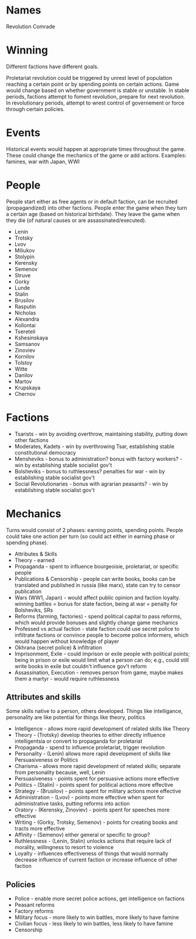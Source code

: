 # Names
Revolution
Comrade

# Winning
Different factions have different goals.

Proletariat revolution could be triggered by unrest level of population reaching a certain point or by spending points on certain actions. Game would change based on whether government is stable or unstable. In stable periods, factions attempt to foment revolution, prepare for next revolution. In revolutionary periods, attempt to wrest control of governement or force through certain policies.

# Events
Historical events would happen at appropriate times throughout the game. These could change the mechanics of the game or add actions. Examples: famines, war with Japan, WWI

# People
People start either as free agents or in default faction, can be recruited (propagandized) into other factions. People enter the game when they turn a certain age (based on historical birthdate). They leave the game when they die (of natural causes or are assassinated/executed).

- Lenin
- Trotsky
- Lvov
- Miliukov
- Stolypin
- Kerensky
- Semenov
- Struve
- Gorky
- Lunde
- Stalin
- Brusilov
- Rasputin
- Nicholas
- Alexandra
- Kollontai
- Tsereteli
- Kshesinskaya
- Samsanov
- Zinoviev
- Kornilov
- Tolstoy
- Witte
- Danilov
- Martov
- Krupskaya
- Chernov

# Factions
- Tsarists - win by avoiding overthrow, maintaining stability, putting down other factions
- Moderates, Kadets - win by overthrowing Tsar, establishing stable constitutional democracy
- Mensheviks - bonus to administration? bonus with factory workers? - win by establishing stable socialist gov't
- Bolsheviks - bonus to ruthlessness? penalties for war - win by establishing stable socialist gov't
- Social Revolutionaries - bonus with agrarian peasants? - win by establishing stable socialist gov't

# Mechanics
Turns would consist of 2 phases: earning points, spending points. People could take one action per turn (so could act either in earning phase or spending phase).
- Attributes & Skills
- Theory - earned
- Propaganda - spent to influence bourgeoisie, proletariat, or specific people
- Publications & Censorship - people can write books, books can be translated and published in russia (like marx), state can try to censor publication
- Wars (WW1, Japan) - would affect public opinion and faction loyalty. winning battles = bonus for state faction, being at war = penalty for Bolsheviks, SRs
- Reforms (farming, factories) - spend political capital to pass reforms, which would provide bonuses and slightly change game mechanics
- Professed vs actual faction - state faction could use secret police to infiltrate factions or convince people to become police informers, which would happen without knowledge of player
- Okhrana (secret police) & infiltration
- Imprisonment, Exile - could imprison or exile people with political points; being in prison or exile would limit what a person can do; e.g., could still write books in exile but couldn't influence gov't reform
- Assassination, Execution - removes person from game, maybe makes them a martyr - would require ruthlessness

## Attributes and skills

Some skills native to a person, others developed. Things like intelligance, personality are like potential for things like theory, politics

- Intelligence - allows more rapid development of related skills like Theory
- Theory - (Trotsky) develop theories to either directly influence intelligentsia or convert to propaganda for proletariat
- Propaganda - spend to influence proletariat, trigger revolution
- Personality - (Lenin) allows more rapid development of skills like Persuasiveness or Politics
- Charisma - allows more rapid development of related skills; separate from personality because, well, Lenin
- Persuasiveness - points spent for persuasive actions more effective
- Politics - (Stalin) - points spent for political actions more effective
- Strategy - (Brusilov) - points spent for military actions more effective
- Administration - (Lvov) - points more effective when spent for administrative tasks, putting reforms into action
- Oratory - (Kerensky, Zinoviev) - points spent for speeches more effective
- Writing - (Gorky, Trotsky, Semenov) - points for creating books and tracts more effective
- Affinity - (Semenov) either general or specific to group?
- Ruthlessness - (Lenin, Stalin) unlocks actions that require lack of morality, willingness to resort to violence
- Loyalty - influences effectiveness of things that would normally decrease influence of current faction or increase influence of other faction

## Policies
- Police - enable more secret police actions, get intelligence on factions
- Peasant reforms
- Factory reforms
- Military focus - more likely to win battles, more likely to have famine
- Civilian focus - less likely to win battles, less likely to have famine
- Censorship
